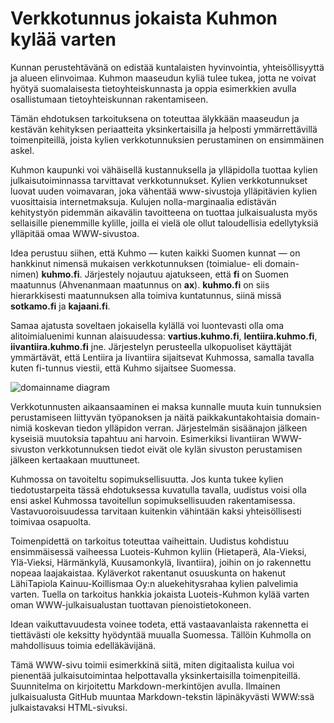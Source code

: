 # Verkkotunnus jokaista Kuhmon kylää varten

Kunnan perustehtävänä on edistää kuntalaisten hyvinvointia, yhteisöllisyyttä ja alueen elinvoimaa. Kuhmon maaseudun kyliä tulee tukea, jotta ne voivat hyötyä suomalaisesta tietoyhteiskunnasta ja oppia esimerkkien avulla osallistumaan tietoyhteiskunnan rakentamiseen. 

Tämän ehdotuksen tarkoituksena on toteuttaa älykkään maaseudun ja kestävän kehityksen periaatteita yksinkertaisilla ja helposti ymmärrettävillä toimenpiteillä, joista kylien verkkotunnuksien perustaminen on ensimmäinen askel.

Kuhmon kaupunki voi vähäisellä kustannuksella ja ylläpidolla tuottaa kylien julkaisutoiminnassa tarvittavat verkkotunnukset. Kylien verkkotunnukset luovat uuden voimavaran, joka vähentää www-sivustoja ylläpitävien kylien vuosittaisia internetmaksuja. Kulujen nolla-marginaalia edistävän kehitystyön pidemmän aikavälin tavoitteena on tuottaa julkaisualusta myös sellaisille pienemmille kylille, joilla ei vielä ole ollut taloudellisia edellytyksiä ylläpitää omaa WWW-sivustoa.

Idea perustuu siihen, että Kuhmo — kuten kaikki Suomen kunnat — on hankkinut nimensä mukaisen verkkotunnuksen (toimialue- eli domain-nimen) **kuhmo.fi**. Järjestely nojautuu ajatukseen, että **fi** on Suomen maatunnus (Ahvenanmaan maatunnus on **ax**). **kuhmo.fi** on siis hierarkkisesti maatunnuksen alla toimiva kuntatunnus, siinä missä **sotkamo.fi** ja **kajaani.fi**. 

Samaa ajatusta soveltaen jokaisella kylällä voi luontevasti olla oma alitoimialuenimi kunnan alaisuudessa: **vartius.kuhmo.fi**, **lentiira.kuhmo.fi**, **iivantiira.kuhmo.fi** jne. Järjestelyn perusteella ulkopuoliset käyttäjät ymmärtävät, että Lentiira ja Iivantiira sijaitsevat Kuhmossa, samalla tavalla kuten fi-tunnus viestii, että Kuhmo sijaitsee Suomessa.

![domainname diagram](domainnamediagram.png)

Verkkotunnusten aikaansaaminen ei maksa kunnalle muuta kuin tunnuksien perustamiseen liittyvän työpanoksen ja näitä paikkakuntakohtaisia domain-nimiä koskevan tiedon ylläpidon verran. Järjestelmän sisäänajon jälkeen kyseisiä muutoksia tapahtuu ani harvoin. Esimerkiksi Iivantiiran WWW-sivuston verkkotunnuksen tiedot eivät ole kylän sivuston perustamisen jälkeen kertaakaan muuttuneet.

Kuhmossa on tavoiteltu sopimuksellisuutta. Jos kunta tukee kylien tiedotustarpeita tässä ehdotuksessa kuvatulla tavalla, uudistus voisi olla ensi askel Kuhmossa tavoitellun sopimuksellisuuden rakentamisessa. Vastavuoroisuudessa tarvitaan kuitenkin vähintään kaksi yhteisöllisesti toimivaa osapuolta.

Toimenpidettä on tarkoitus toteuttaa vaiheittain. Uudistus kohdistuu ensimmäisessä vaiheessa Luoteis-Kuhmon kyliin (Hietaperä, Ala-Vieksi, Ylä-Vieksi, Härmänkylä, Kuusamonkylä, Iivantiira), joihin on jo rakennettu nopeaa laajakaistaa. Kyläverkot rakentanut osuuskunta on hakenut LähiTapiola Kainuu-Koillismaa Oy:n aluekehitysrahaa kylien palvelimia varten. Tuella on tarkoitus hankkia jokaista Luoteis-Kuhmon kylää varten oman WWW-julkaisualustan tuottavan pienoistietokoneen.

Idean vaikuttavuudesta voinee todeta, että vastaavanlaista rakennetta ei tiettävästi ole keksitty hyödyntää muualla Suomessa. Tällöin Kuhmolla on mahdollisuus toimia edelläkävijänä. 

Tämä WWW-sivu toimii esimerkkinä siitä, miten digitaalista kuilua voi pienentää julkaisutoimintaa helpottavalla yksinkertaisilla toimenpiteillä. Suunnitelma on kirjoitettu Markdown-merkintöjen avulla. Ilmainen julkaisualusta GitHub muuntaa Markdown-tekstin läpinäkyvästi WWW:ssä julkaistavaksi HTML-sivuksi.
